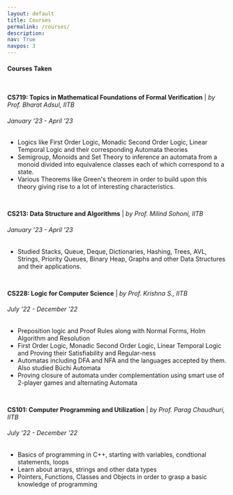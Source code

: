 ```yaml
---
layout: default
title: Courses
permalink: /courses/
description: 
nav: True
navpos: 3
---
```


#### Courses Taken
<br>
<div class="courses">
    <p class="courses-text">
      <strong>CS719: Topics in Mathematical Foundations of Formal Verification</strong> | <i>by Prof. Bharat Adsul, IITB</i> <br/>
    <div class="courses-bubble-with-date">
      <h6>January '23 - April '23</h6>
    </div>  
    <ul>
        <li>Logics like First Order Logic, Monadic Second Order Logic, Linear Temporal Logic and their corresponding Automata theories</li>
        <li>Semigroup, Monoids and Set Theory to inference an automata from a monoid divided into equivalence classes each of which correspond to a state.</li>
        <li>Various Theorems like Green's theorem in order to build upon this theory giving rise to a lot of interesting characteristics.</li>
     </ul>
    </p>
    <br>
</div>

<div class="courses">
    <p class="courses-text">
      <strong>CS213: Data Structure and Algorithms</strong> | <i>by Prof. Milind Sohoni, IITB</i> <br/>
    <div class="courses-bubble-with-date">
      <h6>January '23 - April '23</h6>
    </div>  
    <ul>
        <li>Studied Stacks, Queue, Deque, Dictionaries, Hashing, Trees, AVL, Strings, Priority Queues, Binary Heap, Graphs and other Data Structures and their applications.</li>
     </ul>
    </p>
    <br>
</div>

<div class="courses">
    <p class="courses-text">
      <strong>CS228: Logic for Computer Science</strong> | <i>by Prof. Krishna S., IITB</i> <br/>
    <div class="courses-bubble-with-date">
      <h6>July '22 - December '22</h6>
    </div>  
    <ul>
        <li>Preposition logic and Proof Rules along with Normal Forms, Holm Algorithm and Resolution</li>
        <li>First Order Logic, Monadic Second Order Logic, Linear Temporal Logic and Proving their Satisfiability and Regular-ness</li>
        <li>Automatas including DFA and NFA and the languages accepted by them. Also studied Büchi Automata</li>
        <li>Proving closure of automata under complementation using smart use of 2-player games and alternating Automata</li>
     </ul>
    </p>
    <br>
</div>

<div class="courses">
    <p class="courses-text">
      <strong>CS101: Computer Programming and Utilization</strong> | <i>by Prof. Parag Chaudhuri, IITB</i> <br/>
    <div class="courses-bubble-with-date">
      <h6>July '22 - December '22</h6>
    </div>  
    <ul>
        <li>Basics of programming in C++, starting with variables, condtional statements, loops</li>
        <li>Learn about arrays, strings and other data types</li>
        <li>Pointers, Functions, Classes and Objects in order to grasp a basic knowledge of programming</li>
     </ul>
    </p>
    <br>
</div>
